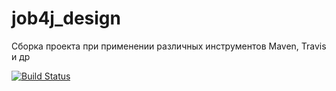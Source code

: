 # job4j_design
Сборка проекта  при применении различных инструментов Maven, Travis и др

[![Build Status](https://travis-ci.org/evgenkolesman/job4j_design.svg?branch=master)](https://travis-ci.org/evgenkolesman/job4j_design)